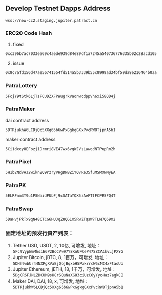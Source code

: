 ## Develop Testnet Dapps Address
```
wss://new-cc2.staging.jupiter.patract.cn
```

### ERC20 Code Hash
1. fixed
```
0xc396b7ac7033ea69c4aede939d84e89df1a7245a540736776335b02c28acd105
```
2. issue
```
0x8c7afd156d47ae56741554fd514a5b3339b55c8999ad34bf59da8e216464b0aa
```
### PatraLottery
```
5FcjY9tStk6LjTsFCUDZXFPWugrkVaonwcdppVh6xi58QD4j
```
### PatraMaker
dai contract address
```
5DTRjukhW6LCDjQc5XXg65b6wPxGgkgGXxPvcRW8TjpnA5b1
```
maker contract address
```
5Ci1dxcy8EFozj1Drmri8VE47wx6vgWJVsLawqdNTPupRm2h
```
### PatraPixel
```
5H1b2NdvAJ2wiknBQ9rzryVHgDNBZiYQvRe35fuMSRXNMyEA
```
### PatraPK
```
5ELRFnm3T9u1PSNaidPUbFj9cSATaYQX5zAeFTfFCFRSFQ4T
```
### PatraSwap
```
5DaHvjPkTx9gN48CTCG6HUJqZ8QG1X5RwZTQsW7TLN7Q69m2
```

### 固定地址的预发行资产列表：
1. Tether USD, USDT, 2, 10亿, 可增发,
   地址：`5Fc9VypWmMhsiE6P2BoCVw97Y8KnUFCeP47SZCA1kvLjPXYG`
1. Jupiter Bitcoin, jBTC, 8, 1百万，可增发,
   地址：`5DHh9wbUr44NXPgXVaEjQbjBqxbH5PxkrrcW6cNC4xFtaoUo`
1. Jupiter Ethereum, jETH, 18, 1千万，可增发,
   地址：`5DgCR6FJNLZDCUM9sH8rSQuNaXG83ciUzC6yYyoHaz7agkCB`
1. Maker DAI, DAI, 18, x, 可增发,
   地址：`5DTRjukhW6LCDjQc5XXg65b6wPxGgkgGXxPvcRW8TjpnA5b1`
